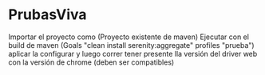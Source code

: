 # PrubasViva

Importar el proyecto como (Proyecto existente de maven)
Ejecutar con el build de maven   (Goals "clean install serenity:aggregate"   profiles "prueba")
aplicar la configurar y luego correr
tener presente lla versión del driver web con la versión de chrome (deben ser compatibles)
